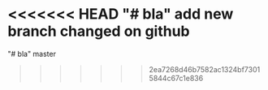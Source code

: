 <<<<<<< HEAD
"# bla"
add new branch 
changed on github
=======
"# bla" 
master
>>>>>>> 2ea7268d46b7582ac1324bf73015844c67c1e836
